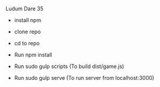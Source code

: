 Ludum Dare 35


* install npm
* clone repo
* cd to repo
* Run npm install

* Run sudo gulp scripts (To build dist/game.js)
* Run sudo gulp serve (To run server from localhost:3000)
